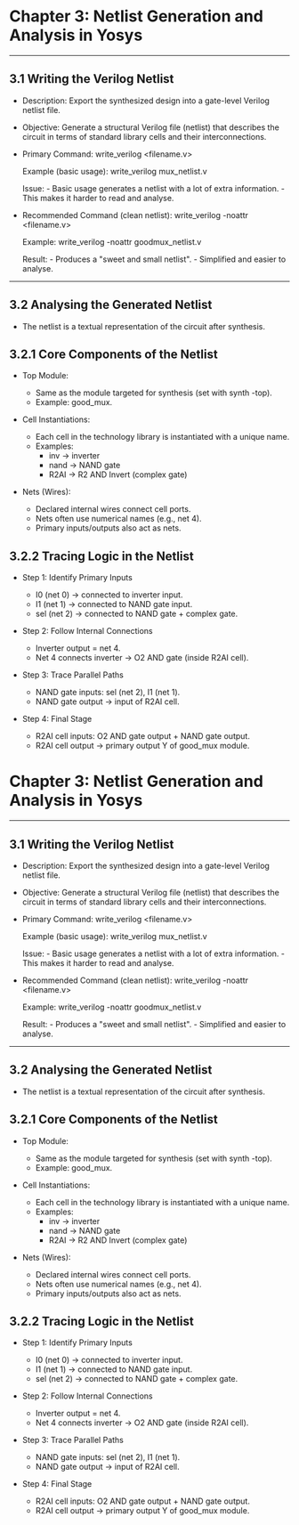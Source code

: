 # Chapter 3: Netlist Generation and Analysis in Yosys

--------------------------------------------------------------------------------
3.1 Writing the Verilog Netlist
--------------------------------------------------------------------------------
- Description:
  Export the synthesized design into a gate-level Verilog netlist file.

- Objective:
  Generate a structural Verilog file (netlist) that describes the circuit in terms 
  of standard library cells and their interconnections.

- Primary Command:
  write_verilog <filename.v>

    Example (basic usage):
      write_verilog mux_netlist.v

    Issue:
      - Basic usage generates a netlist with a lot of extra information.
      - This makes it harder to read and analyse.

- Recommended Command (clean netlist):
  write_verilog -noattr <filename.v>

    Example:
      write_verilog -noattr goodmux_netlist.v

    Result:
      - Produces a "sweet and small netlist".
      - Simplified and easier to analyse.


--------------------------------------------------------------------------------
3.2 Analysing the Generated Netlist
--------------------------------------------------------------------------------
- The netlist is a textual representation of the circuit after synthesis.

3.2.1 Core Components of the Netlist
------------------------------------
- Top Module:
  - Same as the module targeted for synthesis (set with synth -top).
  - Example: good_mux.

- Cell Instantiations:
  - Each cell in the technology library is instantiated with a unique name.
  - Examples:
      * inv   → inverter
      * nand  → NAND gate
      * R2AI  → R2 AND Invert (complex gate)

- Nets (Wires):
  - Declared internal wires connect cell ports.
  - Nets often use numerical names (e.g., net 4).
  - Primary inputs/outputs also act as nets.

3.2.2 Tracing Logic in the Netlist
----------------------------------
- Step 1: Identify Primary Inputs
    * I0 (net 0) → connected to inverter input.
    * I1 (net 1) → connected to NAND gate input.
    * sel (net 2) → connected to NAND gate + complex gate.

- Step 2: Follow Internal Connections
    * Inverter output = net 4.
    * Net 4 connects inverter → O2 AND gate (inside R2AI cell).

- Step 3: Trace Parallel Paths
    * NAND gate inputs: sel (net 2), I1 (net 1).
    * NAND gate output → input of R2AI cell.

- Step 4: Final Stage
    * R2AI cell inputs: O2 AND gate output + NAND gate output.
    * R2AI cell output → primary output Y of good_mux module.
# Chapter 3: Netlist Generation and Analysis in Yosys

--------------------------------------------------------------------------------
3.1 Writing the Verilog Netlist
--------------------------------------------------------------------------------
- Description:
  Export the synthesized design into a gate-level Verilog netlist file.

- Objective:
  Generate a structural Verilog file (netlist) that describes the circuit in terms 
  of standard library cells and their interconnections.

- Primary Command:
  write_verilog <filename.v>

    Example (basic usage):
      write_verilog mux_netlist.v

    Issue:
      - Basic usage generates a netlist with a lot of extra information.
      - This makes it harder to read and analyse.

- Recommended Command (clean netlist):
  write_verilog -noattr <filename.v>

    Example:
      write_verilog -noattr goodmux_netlist.v

    Result:
      - Produces a "sweet and small netlist".
      - Simplified and easier to analyse.


--------------------------------------------------------------------------------
3.2 Analysing the Generated Netlist
--------------------------------------------------------------------------------
- The netlist is a textual representation of the circuit after synthesis.

3.2.1 Core Components of the Netlist
------------------------------------
- Top Module:
  - Same as the module targeted for synthesis (set with synth -top).
  - Example: good_mux.

- Cell Instantiations:
  - Each cell in the technology library is instantiated with a unique name.
  - Examples:
      * inv   → inverter
      * nand  → NAND gate
      * R2AI  → R2 AND Invert (complex gate)

- Nets (Wires):
  - Declared internal wires connect cell ports.
  - Nets often use numerical names (e.g., net 4).
  - Primary inputs/outputs also act as nets.

3.2.2 Tracing Logic in the Netlist
----------------------------------
- Step 1: Identify Primary Inputs
    * I0 (net 0) → connected to inverter input.
    * I1 (net 1) → connected to NAND gate input.
    * sel (net 2) → connected to NAND gate + complex gate.

- Step 2: Follow Internal Connections
    * Inverter output = net 4.
    * Net 4 connects inverter → O2 AND gate (inside R2AI cell).

- Step 3: Trace Parallel Paths
    * NAND gate inputs: sel (net 2), I1 (net 1).
    * NAND gate output → input of R2AI cell.

- Step 4: Final Stage
    * R2AI cell inputs: O2 AND gate output + NAND gate output.
    * R2AI cell output → primary output Y of good_mux module.

